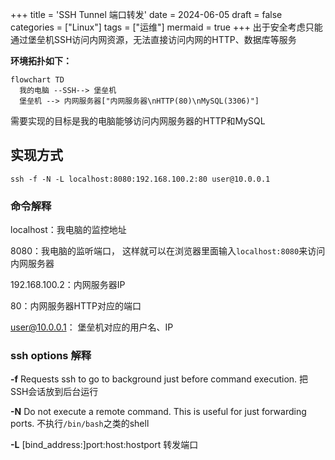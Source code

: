 +++
title = 'SSH Tunnel 端口转发'
date = 2024-06-05
draft = false
categories = ["Linux"]
tags = ["运维"]
mermaid = true
+++
出于安全考虑只能通过堡垒机SSH访问内网资源，无法直接访问内网的HTTP、数据库等服务

**环境拓扑如下：**

```mermaid
flowchart TD
  我的电脑 --SSH--> 堡垒机
  堡垒机 --> 内网服务器["内网服务器\nHTTP(80)\nMySQL(3306)"]
```

需要实现的目标是我的电脑能够访问内网服务器的HTTP和MySQL

## 实现方式

```shell
ssh -f -N -L localhost:8080:192.168.100.2:80 user@10.0.0.1
```

### 命令解释

localhost：我电脑的监控地址

8080：我电脑的监听端口， 这样就可以在浏览器里面输入`localhost:8080`来访问内网服务器

192.168.100.2：内网服务器IP

80：内网服务器HTTP对应的端口

user@10.0.0.1： 堡垒机对应的用户名、IP

### ssh options 解释

**-f**    Requests ssh to go to background just before command execution.   把SSH会话放到后台运行

**-N**  Do not execute a remote command.  This is useful for just forwarding ports.   不执行`/bin/bash`之类的shell

**-L**   [bind_address:]port:host:hostport   转发端口
